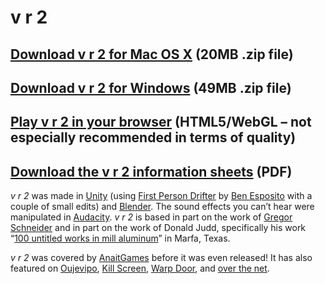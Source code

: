 # v r 2

## [Download v r 2 for Mac OS X](https://github.com/pippinbarr/v-r-2/releases/download/v1.0/vr2-mac.zip) (20MB .zip file)

## [Download v r 2 for Windows](https://github.com/pippinbarr/v-r-2/releases/download/v1.0/vr2-win.zip) (49MB .zip file)

## [Play v r 2 in your browser](https://pippinbarr.github.io/v-r-2/web/) (HTML5/WebGL – not especially recommended in terms of quality)

## [Download the v r 2 information sheets](https://github.com/pippinbarr/v-r-2/releases/download/v1.0/v.r.2.information.sheets.pdf) (PDF)

_v r 2_ was made in [Unity](http://unity3d.com/) (using [First Person Drifter](http://torahhorse.com/first-person-drifter-controller-for-unity3d) by [Ben Esposito](http://torahhorse.com/) with a couple of small edits) and [Blender](https://www.blender.org/). The sound effects you can&#8217;t hear were manipulated in [Audacity](http://www.audacityteam.org/). _v r 2_ is based in part on the work of [Gregor Schneider](http://www.gregor-schneider.de/) and in part on the work of Donald Judd, specifically his work “[100 untitled works in mill aluminum](https://www.chinati.org/collection/donaldjudd)” in Marfa, Texas.

_v r 2_ was covered by [AnaitGames](http://www.anaitgames.com/articulos/v-r-2) before it was even released! It has also featured on [Oujevipo](http://oujevipo.fr/general/5362-v-r-2/), [Kill Screen](https://killscreen.com/articles/v-r-2-tests-faith-pippin-barr/), [Warp Door](http://warpdoor.com/2016/06/10/v-r-2-pippin-barr/), and [over the net](http://overthenet.blogspot.ca/2016/06/hidden-truths.html).
